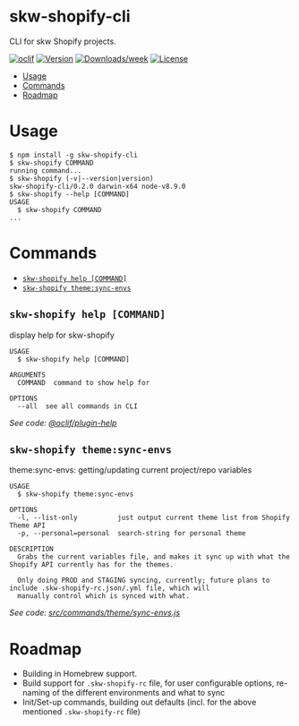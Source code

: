 skw-shopify-cli
==============

CLI for skw Shopify projects.

[![oclif](https://img.shields.io/badge/cli-oclif-brightgreen.svg)](https://oclif.io)
[![Version](https://img.shields.io/npm/v/skw-shopify-cli.svg)](https://npmjs.org/package/skw-shopify-cli)
[![Downloads/week](https://img.shields.io/npm/dw/skw-shopify-cli.svg)](https://npmjs.org/package/skw-shopify-cli)
[![License](https://img.shields.io/npm/l/skw-shopify-cli.svg)](https://github.com///blob/master/package.json)

<!-- toc -->
* [Usage](#usage)
* [Commands](#commands)
* [Roadmap](#roadmap)
<!-- tocstop -->
# Usage
<!-- usage -->
```sh-session
$ npm install -g skw-shopify-cli
$ skw-shopify COMMAND
running command...
$ skw-shopify (-v|--version|version)
skw-shopify-cli/0.2.0 darwin-x64 node-v8.9.0
$ skw-shopify --help [COMMAND]
USAGE
  $ skw-shopify COMMAND
...
```
<!-- usagestop -->
# Commands
<!-- commands -->
* [`skw-shopify help [COMMAND]`](#skw-shopify-help-command)
* [`skw-shopify theme:sync-envs`](#skw-shopify-themesync-envs)

## `skw-shopify help [COMMAND]`

display help for skw-shopify

```
USAGE
  $ skw-shopify help [COMMAND]

ARGUMENTS
  COMMAND  command to show help for

OPTIONS
  --all  see all commands in CLI
```

_See code: [@oclif/plugin-help](https://github.com/oclif/plugin-help/blob/v2.2.1/src/commands/help.ts)_

## `skw-shopify theme:sync-envs`

theme:sync-envs: getting/updating current project/repo variables

```
USAGE
  $ skw-shopify theme:sync-envs

OPTIONS
  -l, --list-only          just output current theme list from Shopify Theme API
  -p, --personal=personal  search-string for personal theme

DESCRIPTION
  Grabs the current variables file, and makes it sync up with what the Shopify API currently has for the themes.

  Only doing PROD and STAGING syncing, currently; future plans to include .skw-shopify-rc.json/.yml file, which will 
  manually control which is synced with what.
```

_See code: [src/commands/theme/sync-envs.js](https://github.com/SwiftkickWeb/skw-shopify-cli/blob/v0.2.0/src/commands/theme/sync-envs.js)_
<!-- commandsstop -->

# Roadmap
* Building in Homebrew support.
* Build support for `.skw-shopify-rc` file, for user configurable options, re-naming of the different environments and what to sync
* Init/Set-up commands, building out defaults (incl. for the above mentioned `.skw-shopify-rc` file)
